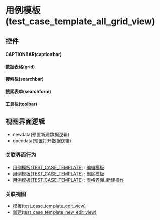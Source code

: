 # 用例模板(test_case_template_all_grid_view)  <!-- {docsify-ignore-all} -->



## 控件
#### CAPTIONBAR(captionbar)
#### 数据表格(grid)
#### 搜索栏(searchbar)
#### 搜索表单(searchform)
#### 工具栏(toolbar)

## 视图界面逻辑
  * newdata(预置新建数据逻辑)
  * opendata(预置打开数据逻辑)


### 关联界面行为
  * [用例模板(TEST_CASE_TEMPLATE)](module/TestMgmt/test_case_template) : [编辑模板](module/TestMgmt/test_case_template#界面行为)
  * [用例模板(TEST_CASE_TEMPLATE)](module/TestMgmt/test_case_template) : [删除模板](module/TestMgmt/test_case_template#界面行为)
  * [用例模板(TEST_CASE_TEMPLATE)](module/TestMgmt/test_case_template) : [表格界面_新建操作](module/TestMgmt/test_case_template#界面行为)

### 关联视图
  * [模板(test_case_template_edit_view)](app/view/test_case_template_edit_view)
  * [新建(test_case_template_new_edit_view)](app/view/test_case_template_new_edit_view)

<script>
 const { createApp } = Vue
  createApp({
    data() {
      return {

      }
    }
  }).use(ElementPlus).mount('#app')
</script>